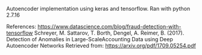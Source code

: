 Autoencoder implementation using keras and tensorflow.
Ran with python 2.7.16

References:
https://www.datascience.com/blog/fraud-detection-with-tensorflow
Schreyer, M. Sattarov, T. Borth, Dengel, A. Reimer, B. (2017).
Detection of Anomalies in Large-ScaleAccounting Data using Deep Autoencoder Networks
Retrieved from: 
https://arxiv.org/pdf/1709.05254.pdf